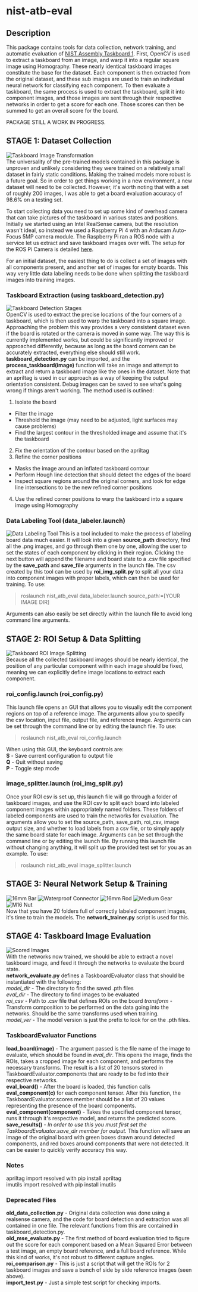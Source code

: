 # nist-atb-eval   

## Description  
This package contains tools for data collection, network training, and automatic evaluation of [NIST Assembly Taskboard 1](https://www.nist.gov/el/intelligent-systems-division-73500/robotic-grasping-and-manipulation-assembly/assembly). First, OpenCV is used to extract a taskboard from an image, and warp it into a regular square image using Homography. These nearly identical taskboard images constitute the base for the dataset. Each component is then extracted from the original dataset, and these sub images are used to train an individual neural network for classifying each component. To then evaluate a taskboard, the same process is used to extract the taskboard, split it into component images, and those images are sent through their respective networks in order to get a score for each one. Those scores can then be summed to get an overall score for the board.  

PACKAGE STILL A WORK IN PROGRESS.    

## STAGE 1: Dataset Collection  
![Taskboard Image Transformation](data/misc/tb_transform.png)  
The universality of the pre-trained models contained in this package is unproven and unlikely considering they were trained on a relatively small dataset in fairly static conditions. Making the trained models more robust is a future goal. So in order to get things working in a new environment, a new dataset will need to be collected. However, it's worth noting that with a set of roughly 200 images, I was able to get a board evaluation accuracy of 98.6% on a testing set.   

To start collecting data you need to set up some kind of overhead camera that can take pictures of the taskboard in various states and positions. Initially we started using an Intel RealSense camera, but the resolution wasn't ideal, so instead we used a Raspberry Pi 4 with an Arducam Auto-Focus 5MP camera module. The Raspberry Pi ran a ROS node with a service let us extract and save taskboard images over wifi. The setup for the ROS Pi Camera is detailed [here](https://github.com/pgavriel/ros_picam).  

For an initial dataset, the easiest thing to do is collect a set of images with all components present, and another set of images for empty boards. This way very little data labeling needs to be done when splitting the taskboard images into training images.  

### Taskboard Extraction (using taskboard_detection.py)   
![Taskboard Detection Stages](data/misc/tb_detection.png)  
OpenCV is used to extract the precise locations of the four corners of a taskboard, which is then used to warp the taskboard into a square image. Approaching the problem this way provides a very consistent dataset even if the board is rotated or the camera is moved in some way. The way this is currently implemented works, but could be significantly improved or approached differently, because as long as the board corners can be accurately extracted, everything else should still work.  
**taskboard_detection.py** can be imported, and the **process_taskboard(image)** function will take an image and attempt to extract and return a taskboard image like the ones in the dataset. Note that an apriltag is used in our approach as a way of keeping the output orientation consistent. Debug images can be saved to see what's going wrong if things aren't working. The method used is outlined:  
1. Isolate the board   
  - Filter the image     
  - Threshold the image (may need to be adjusted, light surfaces may cause problems)  
  - Find the largest contour in the thresholded image and assume that it's the taskboard  
2. Fix the orientation of the contour based on the apriltag   
3. Refine the corner positions  
  - Masks the image around an inflated taskboard contour  
  - Perform Hough line detection that should detect the edges of the board  
  - Inspect square regions around the original corners, and look for edge line intersections to be the new refined corner positions  
4. Use the refined corner positions to warp the taskboard into a square image using Homography   

### Data Labeling Tool (data_labeler.launch)
![Data Labeling Tool](data/misc/data_labeler.png)
This is a tool included to make the process of labeling board data much easier. It will look into a given **source_path** directory, find all the .png images, and go through them one by one, allowing the user to set the states of each component by clicking in their region. Clicking the next button will append the filename and board state to a .csv file specified by the **save_path** and **save_file** arguments in the launch file. The csv created by this tool can be used by **roi_img_split.py** to split all your data into component images with proper labels, which can then be used for training. To use:     
> roslaunch nist_atb_eval data_labeler.launch source_path:=[YOUR IMAGE DIR]    

Arguments can also easily be set directly within the launch file to avoid long command line arguments.   

## STAGE 2: ROI Setup & Data Splitting  
![Taskboard ROI Image Splitting](data/misc/tb_roi_split.png)  
Because all the collected taskboard images should be nearly identical, the position of any particular component within each image should be fixed, meaning we can explicitly define image locations to extract each component.  

### roi_config.launch  (roi_config.py)  
This launch file opens an GUI that allows you to visually edit the component regions on top of a reference image. The arguments allow you to specify the csv location, input file, output file, and reference image. Arguments can be set through the command line or by editing the launch file. To use:     
> roslaunch nist_atb_eval roi_config.launch     

When using this GUI, the keyboard controls are:   
**S** - Save current configuration to output file   
**Q** - Quit without saving    
**P** - Toggle step mode    

### image_splitter.launch  (roi_img_split.py)    
Once your ROI csv is set up, this launch file will go through a folder of taskboard images, and use the ROI csv to split each board into labeled component images within appropriately named folders. These folders of labeled components are used to train the networks for evaluation. The arguments allow you to set the source_path, save_path, roi_csv, image output size, and whether to load labels from a csv file, or to simply apply the same board state for each image. Arguments can be set through the command line or by editing the launch file. By running this launch file without changing anything, it will split up the provided test set for you as an example. To use:   
> roslaunch nist_atb_eval image_splitter.launch     



## STAGE 3: Neural Network Setup & Training  
![16mm Bar](data/misc/bar.gif)
![Waterproof Connector](data/misc/conn.gif)
![16mm Rod](data/misc/rod.gif)
![Medium Gear](data/misc/gear.gif)
![M16 Nut](data/misc/nut.gif)   
Now that you have 20 folders full of correctly labeled component images, it's time to train the models. The **network_trainer.py** script is used for this.

## STAGE 4: Taskboard Image Evaluation
![Scored Images](data/misc/tb_scores.png)  
With the networks now trained, we should be able to extract a novel taskboard image, and feed it through the networks to evaluate the board state.  
**network_evaluate.py** defines a TaskboardEvaluator class that should be instantiated with the following:  
*model_dir* - The directory to find the saved .pth files   
*eval_dir* - The directory to find images to be evaluated  
*roi_csv* - Path to .csv file that defines ROIs on the board
*transform* - Transform composition to be performed on the data going into the networks. Should be the same transforms used when training.  
*model_ver* - The model version is just the prefix to look for on the .pth files.  

### TaskboardEvaluator Functions
**load_board(image)** - The argument passed is the file name of the image to evaluate, which should be found in *eval_dir*. This opens the image, finds the ROIs, takes a cropped image for each component, and performs the necessary transforms. The result is a list of 20 tensors stored in TaskboardEvaluator.components that are ready to be fed into their respective networks.  
**eval_board()** - After the board is loaded, this function calls **eval_component(c)** for each component tensor. After this function, the TaskboardEvaluator.scores member should be a list of 20 values representing the presence of the board components.  
**eval_component(component)** - Takes the specified component tensor, runs it through it's respective model, and returns the predicted score.
**save_results()** - *In order to use this you must first set the TaskboardEvaluator.save_dir member for output.* This function will save an image of the original board with green boxes drawn around detected components, and red boxes around components that were not detected. It can be easier to quickly verify accuracy this way.  


### Notes    
apriltag import resolved with pip install apriltag  
imutils import resolved with pip install imutils    

### Deprecated Files  
**old_data_collection.py** - Original data collection was done using a realsense camera, and the code for board detection and extraction was all contained in one file. The relevant functions from this are contained in taskboard_detection.py.   
**old_mse_evaluate.py** - The first method of board evaluation tried to figure out the score for each component based on a Mean Squared Error between a test image, an empty board reference, and a full board reference. While this kind of works, it's not robust to different capture angles.  
**roi_comparison.py** - This is just a script that will get the ROIs for 2 taskboard images and save a bunch of side by side reference images (seen above).  
**import_test.py** - Just a simple test script for checking imports.  

